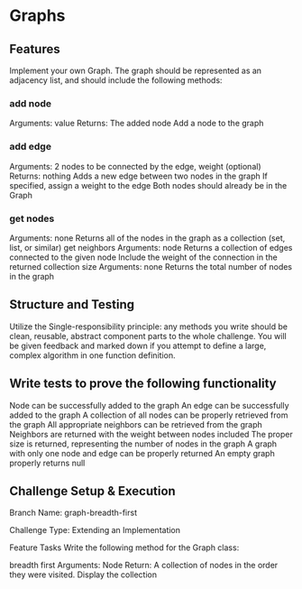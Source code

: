 # Graphs

## Features

Implement your own Graph. The graph should be represented as an adjacency list, and should include the following methods:

### add node

Arguments: value
Returns: The added node
Add a node to the graph

### add edge

Arguments: 2 nodes to be connected by the edge, weight (optional)
Returns: nothing
Adds a new edge between two nodes in the graph
If specified, assign a weight to the edge
Both nodes should already be in the Graph

### get nodes

Arguments: none
Returns all of the nodes in the graph as a collection (set, list, or similar)
get neighbors
Arguments: node
Returns a collection of edges connected to the given node
Include the weight of the connection in the returned collection
size
Arguments: none
Returns the total number of nodes in the graph

## Structure and Testing

Utilize the Single-responsibility principle: any methods you write should be clean, reusable, abstract component parts to the whole challenge. You will be given feedback and marked down if you attempt to define a large, complex algorithm in one function definition.

## Write tests to prove the following functionality

Node can be successfully added to the graph
An edge can be successfully added to the graph
A collection of all nodes can be properly retrieved from the graph
All appropriate neighbors can be retrieved from the graph
Neighbors are returned with the weight between nodes included
The proper size is returned, representing the number of nodes in the graph
A graph with only one node and edge can be properly returned
An empty graph properly returns null

## Challenge Setup & Execution

Branch Name: graph-breadth-first

Challenge Type: Extending an Implementation

Feature Tasks
Write the following method for the Graph class:

breadth first
Arguments: Node
Return: A collection of nodes in the order they were visited.
Display the collection
